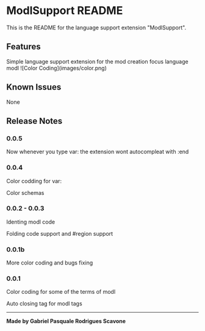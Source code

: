 # ModlSupport README

This is the README for the language support extension "ModlSupport". 

## Features

Simple language support extension for the mod creation focus language modl
\!\[Color Coding\]\(images/color.png\)

## Known Issues

None

## Release Notes

### 0.0.5
<Fixed> Now whenever you type var: the extension wont autocompleat with :end

### 0.0.4
<Added> Color codding for var:

<Updated> Color schemas

### 0.0.2 - 0.0.3
<Added> Identing modl code
    
<Added> Folding code support and #region support


### 0.0.1b
<Added> More color coding and bugs fixing


### 0.0.1
<Added> Color coding for some of the terms of modl

<Added> Auto closing tag for modl tags

----------------------------------------------------------------------------------------------------------

**Made by Gabriel Pasquale Rodrigues Scavone**
